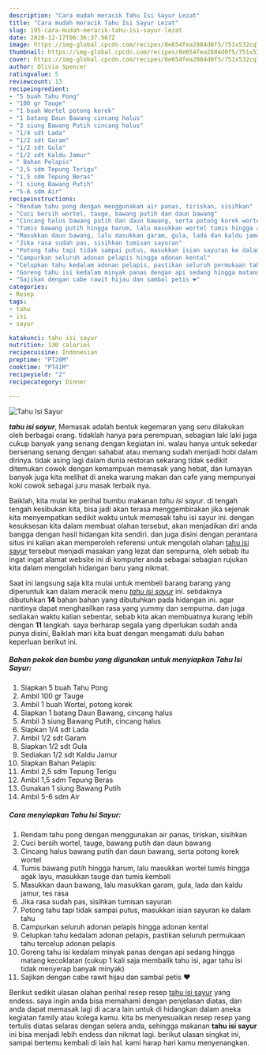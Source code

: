 ```yaml
---
description: "Cara mudah meracik Tahu Isi Sayur Lezat"
title: "Cara mudah meracik Tahu Isi Sayur Lezat"
slug: 195-cara-mudah-meracik-tahu-isi-sayur-lezat
date: 2020-12-17T06:36:37.567Z
image: https://img-global.cpcdn.com/recipes/8e654fea2884d0f5/751x532cq70/tahu-isi-sayur-foto-resep-utama.jpg
thumbnail: https://img-global.cpcdn.com/recipes/8e654fea2884d0f5/751x532cq70/tahu-isi-sayur-foto-resep-utama.jpg
cover: https://img-global.cpcdn.com/recipes/8e654fea2884d0f5/751x532cq70/tahu-isi-sayur-foto-resep-utama.jpg
author: Olivia Spencer
ratingvalue: 5
reviewcount: 13
recipeingredient:
- "5 buah Tahu Pong"
- "100 gr Tauge"
- "1 buah Wortel potong korek"
- "1 batang Daun Bawang cincang halus"
- "3 siung Bawang Putih cincang halus"
- "1/4 sdt Lada"
- "1/2 sdt Garam"
- "1/2 sdt Gula"
- "1/2 sdt Kaldu Jamur"
- " Bahan Pelapis"
- "2,5 sdm Tepung Terigu"
- "1,5 sdm Tepung Beras"
- "1 siung Bawang Putih"
- "5-6 sdm Air"
recipeinstructions:
- "Rendam tahu pong dengan menggunakan air panas, tiriskan, sisihkan"
- "Cuci bersih wortel, tauge, bawang putih dan daun bawang"
- "Cincang halus bawang putih dan daun bawang, serta potong korek wortel"
- "Tumis bawang putih hingga harum, lalu masukkan wortel tumis hingga agak layu, masukkan tauge dan tumis kembali"
- "Masukkan daun bawang, lalu masukkan garam, gula, lada dan kaldu jamur, tes rasa"
- "Jika rasa sudah pas, sisihkan tumisan sayuran"
- "Potong tahu tapi tidak sampai putus, masukkan isian sayuran ke dalam tahu"
- "Campurkan seluruh adonan pelapis hingga adonan kental"
- "Celupkan tahu kedalam adonan pelapis, pastikan seluruh permukaan tahu tercelup adonan pelapis"
- "Goreng tahu isi kedalam minyak panas dengan api sedang hingga matang kecoklatan (cukup 1 kali saja membalik tahu isi, agar tahu isi tidak menyerap banyak minyak)"
- "Sajikan dengan cabe rawit hijau dan sambal petis ❤"
categories:
- Resep
tags:
- tahu
- isi
- sayur

katakunci: tahu isi sayur 
nutrition: 130 calories
recipecuisine: Indonesian
preptime: "PT20M"
cooktime: "PT41M"
recipeyield: "2"
recipecategory: Dinner

---
```



![Tahu Isi Sayur](https://img-global.cpcdn.com/recipes/8e654fea2884d0f5/751x532cq70/tahu-isi-sayur-foto-resep-utama.jpg)

<b><i>tahu isi sayur</i></b>, Memasak adalah bentuk kegemaran yang seru dilakukan oleh berbagai orang. tidaklah hanya para perempuan, sebagian laki laki juga cukup banyak yang senang dengan kegiatan ini. walau hanya untuk sekedar bersenang senang dengan sahabat atau memang sudah menjadi hobi dalam dirinya. tidak asing lagi dalam dunia restoran sekarang tidak sedikit ditemukan cowok dengan kemampuan memasak yang hebat, dan lumayan banyak juga kita melihat di aneka warung makan dan cafe yang mempunyai koki cowok sebagai juru masak terbaik nya.



Baiklah, kita mulai ke perihal bumbu makanan <i>tahu isi sayur</i>. di tengah tengah kesibukan kita, bisa jadi akan terasa menggembirakan jika sejenak kita menyempatkan sedikit waktu untuk memasak tahu isi sayur ini. dengan kesuksesan kita dalam membuat olahan tersebut, akan menjadikan diri anda bangga dengan hasil hidangan kita sendiri. dan juga disini dengan perantara situs ini kalian akan memperoleh referensi untuk mengolah olahan <u>tahu isi sayur</u> tersebut menjadi masakan yang lezat dan sempurna, oleh sebab itu ingat ingat alamat website ini di komputer anda sebagai sebagian rujukan kita dalam mengolah hidangan baru yang nikmat.


Saat ini langsung saja kita mulai untuk membeli barang barang yang diperuntuk kan dalam meracik menu <u><i>tahu isi sayur</i></u> ini. setidaknya dibutuhkan <b>14</b> bahan bahan yang dibutuhkan pada hidangan ini. agar nantinya dapat menghasilkan rasa yang yummy dan sempurna. dan juga sediakan waktu kalian sebentar, sebab kita akan membuatnya kurang lebih dengan <b>11</b> langkah. saya berharap segala yang diperlukan sudah anda punya disini, Baiklah mari kita buat dengan mengamati dulu bahan keperluan berikut ini.

<!--inarticleads1-->

##### Bahan pokok dan bumbu yang digunakan untuk menyiapkan Tahu Isi Sayur:

1. Siapkan 5 buah Tahu Pong
1. Ambil 100 gr Tauge
1. Ambil 1 buah Wortel, potong korek
1. Siapkan 1 batang Daun Bawang, cincang halus
1. Ambil 3 siung Bawang Putih, cincang halus
1. Siapkan 1/4 sdt Lada
1. Ambil 1/2 sdt Garam
1. Siapkan 1/2 sdt Gula
1. Sediakan 1/2 sdt Kaldu Jamur
1. Siapkan  Bahan Pelapis:
1. Ambil 2,5 sdm Tepung Terigu
1. Ambil 1,5 sdm Tepung Beras
1. Gunakan 1 siung Bawang Putih
1. Ambil 5-6 sdm Air




<!--inarticleads2-->

##### Cara menyiapkan Tahu Isi Sayur:

1. Rendam tahu pong dengan menggunakan air panas, tiriskan, sisihkan
1. Cuci bersih wortel, tauge, bawang putih dan daun bawang
1. Cincang halus bawang putih dan daun bawang, serta potong korek wortel
1. Tumis bawang putih hingga harum, lalu masukkan wortel tumis hingga agak layu, masukkan tauge dan tumis kembali
1. Masukkan daun bawang, lalu masukkan garam, gula, lada dan kaldu jamur, tes rasa
1. Jika rasa sudah pas, sisihkan tumisan sayuran
1. Potong tahu tapi tidak sampai putus, masukkan isian sayuran ke dalam tahu
1. Campurkan seluruh adonan pelapis hingga adonan kental
1. Celupkan tahu kedalam adonan pelapis, pastikan seluruh permukaan tahu tercelup adonan pelapis
1. Goreng tahu isi kedalam minyak panas dengan api sedang hingga matang kecoklatan (cukup 1 kali saja membalik tahu isi, agar tahu isi tidak menyerap banyak minyak)
1. Sajikan dengan cabe rawit hijau dan sambal petis ❤




Berikut sedikit ulasan olahan perihal resep resep <u>tahu isi sayur</u> yang endess. saya ingin anda bisa memahami dengan penjelasan diatas, dan anda dapat memasak lagi di acara lain untuk di hidangkan dalam aneka kegiatan family atau kolega kamu. kita bs menyesuaikan resep resep yang tertulis diatas selaras dengan selera anda, sehingga makanan <b>tahu isi sayur</b> ini bisa menjadi lebih endess dan nikmat lagi. berikut ulasan singkat ini, sampai bertemu kembali di lain hal. kami harap hari kamu menyenangkan.
